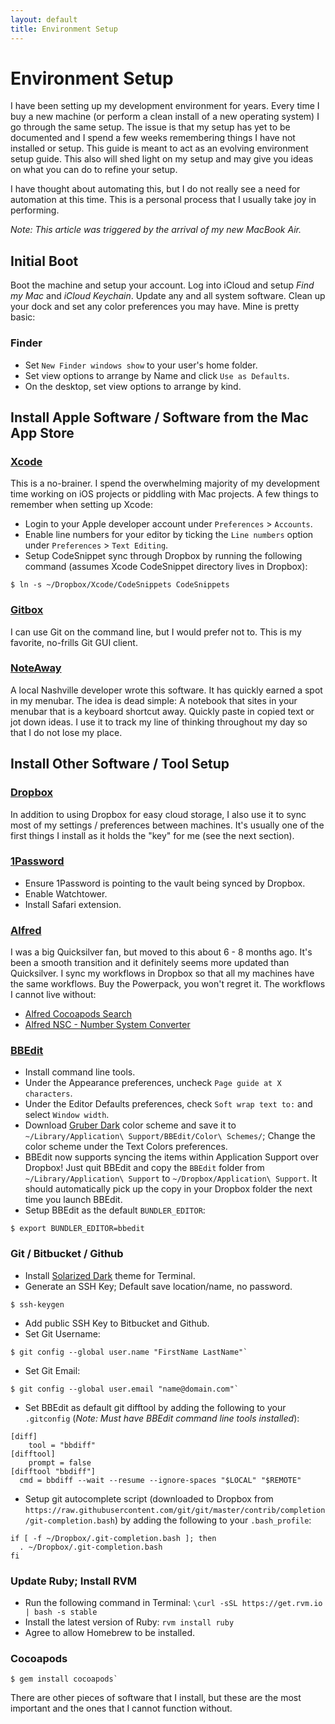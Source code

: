 ```yaml
---
layout: default
title: Environment Setup
---
```


# Environment Setup
I have been setting up my development environment for years. Every time I buy a new machine (or perform a clean install of a new operating system) I go through the same setup. The issue is that my setup has yet to be documented and I spend a few weeks remembering things I have not installed or setup. This guide is meant to act as an evolving environment setup guide. This also will shed light on my setup and may give you ideas on what you can do to refine your setup.

I have thought about automating this, but I do not really see a need for automation at this time. This is a personal process that I usually take joy in performing.

_Note: This article was triggered by the arrival of my new MacBook Air._


## Initial Boot
Boot the machine and setup your account. Log into iCloud and setup _Find my Mac_ and _iCloud Keychain_. Update any and all system software. Clean up your dock and set any color preferences you may have. Mine is pretty basic:

### Finder
* Set `New Finder windows show` to your user's home folder.
* Set view options to arrange by Name and click `Use as Defaults`.
* On the desktop, set view options to arrange by kind.

## Install Apple Software / Software from the Mac App Store

### [Xcode](https://itunes.apple.com/us/app/xcode/id497799835?mt=12)
This is a no-brainer. I spend the overwhelming majority of my development time working on iOS projects or piddling with Mac projects. A few things to remember when setting up Xcode:
* Login to your Apple developer account under `Preferences` > `Accounts`.
* Enable line numbers for your editor by ticking the `Line numbers` option under `Preferences` > `Text Editing`.
* Setup CodeSnippet sync through Dropbox by running the following command (assumes Xcode CodeSnippet directory lives in Dropbox):

```
$ ln -s ~/Dropbox/Xcode/CodeSnippets CodeSnippets
``` 

### [Gitbox](https://itunes.apple.com/us/app/gitbox/id403388357?mt=12)
I can use Git on the command line, but I would prefer not to. This is my favorite, no-frills Git GUI client.

### [NoteAway](https://itunes.apple.com/us/app/noteaway-your-thoughts-in/id559541463?mt=12)
A local Nashville developer wrote this software. It has quickly earned a spot in my menubar. The idea is dead simple: A notebook that sites in your menubar that is a keyboard shortcut away. Quickly paste in copied text or jot down ideas. I use it to track my line of thinking throughout my day so that I do not lose my place.

## Install Other Software / Tool Setup
### [Dropbox](https://www.dropbox.com)
In addition to using Dropbox for easy cloud storage, I also use it to sync most of my settings / preferences between machines. It's usually one of the first things I install as it holds the "key" for me (see the next section).

### [1Password](https://agilebits.com/onepassword)
* Ensure 1Password is pointing to the vault being synced by Dropbox.
* Enable Watchtower.
* Install Safari extension.

### [Alfred](http://www.alfredapp.com)
I was a big Quicksilver fan, but moved to this about 6 - 8 months ago. It's been a smooth transition and it definitely seems more updated than Quicksilver. I sync my workflows in Dropbox so that all my machines have the same workflows. Buy the Powerpack, you won't regret it. The workflows I cannot live without:
* [Alfred Cocoapods Search](https://github.com/alladinian/Alfred-CocoaPods-Search)
* [Alfred NSC - Number System Converter](https://github.com/hzlzh/AlfredWorkflow.com/tree/master/Sources/Workflows/nsc)

### [BBEdit](http://www.barebones.com/products/bbedit/)
* Install command line tools.
* Under the Appearance preferences, uncheck `Page guide at X characters`.
* Under the Editor Defaults preferences, check `Soft wrap text to:` and select `Window width`.
* Download [Gruber Dark](https://daringfireball.net/projects/bbcolors/schemes/Gruber%20Dark.bbcolors.zip) color scheme and save it to `~/Library/Application\ Support/BBEdit/Color\ Schemes/`; Change the color scheme under the Text Colors preferences.
* BBEdit now supports syncing the items within Application Support over Dropbox! Just quit BBEdit and copy the `BBEdit` folder from `~/Library/Application\ Support` to `~/Dropbox/Application\ Support`. It should automatically pick up the copy in your Dropbox folder the next time you launch BBEdit.
* Setup BBEdit as the default `BUNDLER_EDITOR`:

```
$ export BUNDLER_EDITOR=bbedit
```

### Git / Bitbucket / Github
* Install [Solarized Dark](https://github.com/tomislav/osx-terminal.app-colors-solarized) theme for Terminal.
* Generate an SSH Key; Default save location/name, no password.

```
$ ssh-keygen
```

* Add public SSH Key to Bitbucket and Github.
* Set Git Username:

```
$ git config --global user.name "FirstName LastName"`
```

* Set Git Email:

```
$ git config --global user.email "name@domain.com"`
```

* Set BBEdit as default git difftool by adding the following to your `.gitconfig` (_Note: Must have BBEdit command line tools installed_):

```
[diff]
    tool = "bbdiff"
[difftool]
    prompt = false
[difftool "bbdiff"]
  cmd = bbdiff --wait --resume --ignore-spaces "$LOCAL" "$REMOTE"
```

* Setup git autocomplete script (downloaded to Dropbox from `https://raw.githubusercontent.com/git/git/master/contrib/completion/git-completion.bash`) by adding the following to your `.bash_profile`:

```
if [ -f ~/Dropbox/.git-completion.bash ]; then
  . ~/Dropbox/.git-completion.bash
fi
```

### Update Ruby; Install RVM
* Run the following command in Terminal: `\curl -sSL https://get.rvm.io | bash -s stable`
* Install the latest version of Ruby: `rvm install ruby`
* Agree to allow Homebrew to be installed.

### Cocoapods
```
$ gem install cocoapods`
```

There are other pieces of software that I install, but these are the most important and the ones that I cannot function without.